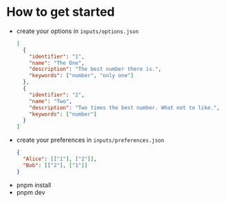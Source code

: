 # How to get started

- create your options in `inputs/options.json`
  ```json
  [
    {
      "identifier": "1",
      "name": "The One",
      "description": "The best number there is.",
      "keywords": ["number", "only one"]
    },
    {
      "identifier": "2",
      "name": "Two",
      "description": "Two times the best number. What not to like.",
      "keywords": ["number"]
    }
  ]
  ```
- create your preferences in `inputs/preferences.json`
  ```json
  {
    "Alice": [["1"], ["2"]],
    "Bob": [["2"], ["1"]]
  }
  ```
- pnpm install
- pnpm dev
